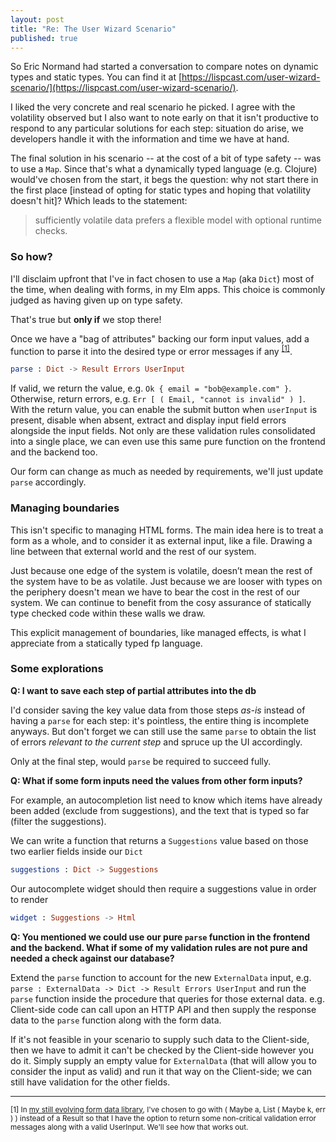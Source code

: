 ```yaml
---
layout: post
title: "Re: The User Wizard Scenario"
published: true
---
```

So Eric Normand had started a conversation to compare notes on dynamic types and static types. You can find it at [https://lispcast.com/user-wizard-scenario/](https://lispcast.com/user-wizard-scenario/).

I liked the very concrete and real scenario he picked. I agree with the volatility observed but I also want to note early on that it isn't productive to respond to any particular solutions for each step: situation do arise, we developers handle it with the information and time we have at hand.

The final solution in his scenario -- at the cost of a bit of type safety -- was to use a `Map`. Since that's what a dynamically typed language (e.g. Clojure) would've chosen from the start, it begs the question: why not start there in the first place [instead of opting for static types and hoping that volatility doesn't hit]? Which leads to the statement:

> sufficiently volatile data prefers a flexible model with optional runtime checks.

### So how?

I'll disclaim upfront that I've in fact chosen to use a `Map` (aka `Dict`) most of the time, when dealing with forms, in my Elm apps. This choice is commonly judged as having given up on type safety.

That's true but **only if** we stop there!

Once we have a "bag of attributes" backing our form input values, add a function to parse it into the desired type or error messages if any <sup>[[1]](#footnote1)</sup>.

```elm
parse : Dict -> Result Errors UserInput
```

If valid, we return the value, e.g. `Ok { email = "bob@example.com" }`. Otherwise, return errors, e.g. `Err [ ( Email, "cannot is invalid" ) ]`. With the return value, you can enable the submit button when `userInput` is present, disable when absent, extract and display input field errors alongside the input fields. Not only are these validation rules consolidated into a single place, we can even use this same pure function on the frontend and the backend too.

Our form can change as much as needed by requirements, we'll just update `parse` accordingly.

### Managing boundaries

This isn't specific to managing HTML forms. The main idea here is to treat a form as a whole, and to consider it as external input, like a file. Drawing a line between that external world and the rest of our system.

Just because one edge of the system is volatile, doesn’t mean the rest of the system have to be as volatile. Just because we are looser with types on the periphery doesn't mean we have to bear the cost in the rest of our system. We can continue to benefit from the cosy assurance of statically type checked code within these walls we draw.

This explicit management of boundaries, like managed effects, is what I appreciate from a statically typed fp language.

### Some explorations

**Q: I want to save each step of partial attributes into the db**

I'd consider saving the key value data from those steps _as-is_ instead of having a `parse` for each step: it's pointless, the entire thing is incomplete anyways. But don't forget we can still use the same `parse` to obtain the list of errors _relevant to the current step_ and spruce up the UI accordingly.

Only at the final step, would `parse` be required to succeed fully.

**Q: What if some form inputs need the values from other form inputs?**

For example, an autocompletion list need to know which items have already been added (exclude from suggestions), and the text that is typed so far (filter the suggestions).

We can write a function that returns a `Suggestions` value based on those two earlier fields inside our `Dict`

```elm
suggestions : Dict -> Suggestions
```

Our autocomplete widget should then require a suggestions value in order to render

```elm
widget : Suggestions -> Html
```

**Q: You mentioned we could use our pure `parse` function in the frontend and the backend. What if some of my validation rules are not pure and needed a check against our database?**

Extend the `parse` function to account for the new `ExternalData` input, e.g. `parse : ExternalData -> Dict -> Result Errors UserInput` and run the `parse` function inside the procedure that queries for those external data. e.g. Client-side code can call upon an HTTP API and then supply the response data to the `parse` function along with the form data.

If it's not feasible in your scenario to supply such data to the Client-side, then we have to admit it can't be checked by the Client-side however you do it. Simply supply an empty value for `ExternalData` (that will allow you to consider the input as valid) and run it that way on the Client-side; we can still have validation for the other fields.

---

<sub><a name="footnote1">[1]</a> In [my still evolving form data library](https://elm-formdata.netlify.app), I've chosen to go with ( Maybe a, List ( Maybe k, err ) ) instead of a Result so that I have the option to return some non-critical validation error messages along with a valid UserInput. We'll see how that works out.</sub><br/>
